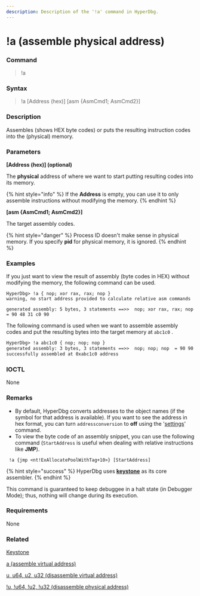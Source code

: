 ```yaml
---
description: Description of the '!a' command in HyperDbg.
---
```


# !a (assemble physical address)

### Command

> !a

### Syntax

> !a \[Address (hex)] \[asm {AsmCmd1; AsmCmd2}]

### Description

Assembles (shows HEX byte codes) or puts the resulting instruction codes into the (physical) memory.

### Parameters

**\[Address (hex)] (optional)**

The **physical** address of where we want to start putting resulting codes into its memory.

{% hint style="info" %}
If the **Address** is empty, you can use it to only assemble instructions without modifying the memory.
{% endhint %}

**\[asm {AsmCmd1; AsmCmd2}]**

The target assembly codes.

{% hint style="danger" %}
Process ID doesn't make sense in physical memory. If you specify **pid** for physical memory, it is ignored.
{% endhint %}

### Examples

If you just want to view the result of assembly (byte codes in HEX) without modifying the memory, the following command can be used.

```
HyperDbg> !a { nop; xor rax, rax; nop }
warning, no start address provided to calculate relative asm commands

generated assembly: 5 bytes, 3 statements ==>>  nop; xor rax, rax; nop  = 90 48 31 c0 90
```

The following command is used when we want to assemble assembly codes and put the resulting bytes into the target memory at `abc1c0` .

```diff
HyperDbg> !a abc1c0 { nop; nop; nop }
generated assembly: 3 bytes, 3 statements ==>>  nop; nop; nop  = 90 90 90
successfully assembled at 0xabc1c0 address
```

### IOCTL

None

### Remarks

* By default, HyperDbg converts addresses to the object names (if the symbol for that address is available). If you want to see the address in hex format, you can turn `addressconversion` to **off** using the '[settings](https://docs.hyperdbg.org/commands/debugging-commands/settings)' command.
* To view the byte code of an assembly snippet, you can use the following command (`StartAddress` is useful when dealing with relative instructions like **JMP**).

```
 !a {jmp <nt!ExAllocatePoolWithTag+10>} [StartAddress]
```

{% hint style="success" %}
HyperDbg uses [**keystone**](https://github.com/keystone-engine/keystone) as its core assembler.
{% endhint %}

This command is guaranteed to keep debuggee in a halt state (in Debugger Mode); thus, nothing will change during its execution.

### Requirements

None

### Related

[Keystone](https://www.keystone-engine.org/)

[a (assemble virtual address)](https://docs.hyperdbg.org/commands/debugging-commands/a)

[u, u64, u2, u32 (disassemble virtual address)](https://docs.hyperdbg.org/commands/debugging-commands/u)

[!u, !u64, !u2, !u32 (disassemble physical address)](https://docs.hyperdbg.org/commands/extension-commands/u)
